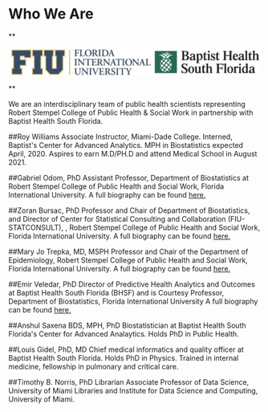 
# Who We Are

**<p style="text-align: center;">
![join.jpg](images/join.jpg)
</p>**

We are an interdisciplinary team of public health scientists representing Robert Stempel College of Public Health & Social Work in partnership with Baptist Health South Florida.


##Roy Williams
Associate Instructor, Miami-Dade College. Interned, Baptist's Center for Advanced Analytics. MPH in Biostatistics expected April, 2020. Aspires to earn M.D/PH.D and attend Medical School in August 2021. 

##Gabriel Odom, PhD
Assistant Professor, Department of Biostatistics at Robert Stempel College of Public Health and Social Work, Florida International University. A full biography can be found
[here.](https://stempel.fiu.edu/faculty/gabriel-j-odom/)


##Zoran Bursac, PhD
Professor and Chair of Department of Biostatistics, and Director of Center for Statistical Consulting and Collaboration (FIU-STATCONSULT), , Robert Stempel College of Public Health and Social Work, Florida International University. A full biography can be found
[here.](https://stempel.fiu.edu/faculty/01-zoran-bursac)

##Mary Jo Trepka, MD, MSPH
Professor and Chair of the Department of Epidemiology, Robert Stempel College of Public Health and Social Work, Florida International University. A full biography can be found
[here.](https://stempel.fiu.edu/faculty/trepka-mary-jo/)

##Emir Veledar, PhD
 Director of Predictive Health Analytics and Outcomes at Baptist Health South Florida (BHSF) and is Courtesy Professor, Department of Biostatistics, Florida International University
 A full biography can be found
[here.](https://stempel.fiu.edu/faculty/veledar-emir/)

##Anshul Saxena BDS, MPH, PhD
Biostatistician at Baptist Health South Florida's Center for Advanced Analaytics. Holds PhD in Public Health.

##Louis Gidel, PhD, MD
Chief medical informatics and quality officer at Baptist Health South Florida. Holds PhD in Physics. Trained in internal medicine, fellowship in pulmonary and critical care.

##Timothy B. Norris, PhD
Librarian Associate Professor of Data Science, University of Miami Libraries and Institute for Data Science and Computing, University of Miami.